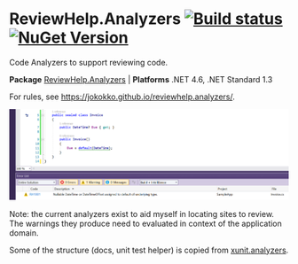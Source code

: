 # ReviewHelp.Analyzers [![Build status](https://ci.appveyor.com/api/projects/status/hea16xybd755txv7?svg=true)](https://ci.appveyor.com/project/jokokko/reviewhelp-analyzers) [![NuGet Version](http://img.shields.io/nuget/v/ReviewHelp.Analyzers.svg?style=flat)](https://www.nuget.org/packages/ReviewHelp.Analyzers/)
Code Analyzers to support reviewing code.

**Package** [ReviewHelp.Analyzers](https://www.nuget.org/packages/ReviewHelp.Analyzers) | **Platforms** .NET 4.6, .NET Standard 1.3

For rules, see https://jokokko.github.io/reviewhelp.analyzers/.

![Nullable DateTime assigned to default(DateTime)](assets/sample.png)

Note: the current analyzers exist to aid myself in locating sites to review. The warnings they produce need to evaluated in context of the application domain.

Some of the structure (docs, unit test helper) is copied from [xunit.analyzers](https://github.com/xunit/xunit.analyzers).